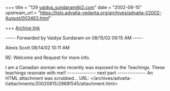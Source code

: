 +++
title = "129 vaidya_sundaram@i2.com"
date = "2002-08-15"
upstream_url = "https://lists.advaita-vedanta.org/archives/advaita-l/2002-August/003463.html"

+++
[Archive link](https://lists.advaita-vedanta.org/archives/advaita-l/2002-August/003463.html)

----- Forwarded by Vaidya Sundaram on 08/15/02 09:15 AM -----

Alexis Scott <altarose at shaw.ca>
08/14/02 10:11 AM

RE: Welcome and Request for more info.


I am a Canadian woman who recently was exposed to the Teachings.  These
teachings resonate with me!!
-------------- next part --------------
An HTML attachment was scrubbed...
URL: </archives/advaita-l/attachments/20020815/2968f545/attachment.html>
